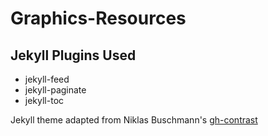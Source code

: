 # Graphics-Resources

## Jekyll Plugins Used

* jekyll-feed 
* jekyll-paginate
* jekyll-toc

Jekyll theme adapted from Niklas Buschmann's [gh-contrast](https://github.com/niklasbuschmann/contrast)
